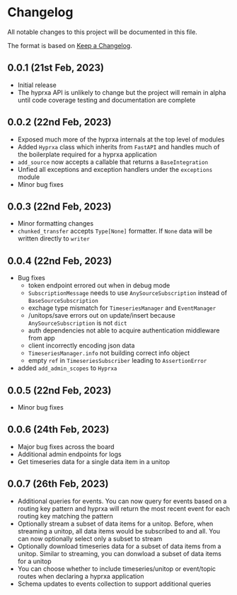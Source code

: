 # Changelog

All notable changes to this project will be documented in this file.

The format is based on [Keep a Changelog](https://keepachangelog.com/en/1.0.0/).

## 0.0.1 (21st Feb, 2023)

- Initial release
- The hyprxa API is unlikely to change but the project will remain in alpha until code coverage testing and documentation are complete

## 0.0.2 (22nd Feb, 2023)

- Exposed much more of the hyprxa internals at the top level of modules
- Added `Hyprxa` class which inherits from `FastAPI` and handles much of the boilerplate required for a hyprxa application
- `add_source` now accepts a callable that returns a `BaseIntegration`
- Unfied all exceptions and exception handlers under the `exceptions` module
- Minor bug fixes

## 0.0.3 (22nd Feb, 2023)

- Minor formatting changes
- `chunked_transfer` accepts `Type[None]` formatter. If `None` data will be written directly to `writer`

## 0.0.4 (22nd Feb, 2023)

- Bug fixes
    - token endpoint errored out when in debug mode
    - `SubscriptionMessage` needs to use `AnySourceSubscription` instead of `BaseSourceSubscription`
    - exchage type mismatch for `TimeseriesManager` and `EventManager`
    - /unitops/save errors out on update/insert because `AnySourceSubscription` is not `dict`
    - auth dependencies not able to acquire authentication middleware from app
    - client incorrectly encoding json data
    - `TimeseriesManager.info` not building correct info object
    - empty `ref` in `TimeseriesSubscriber` leading to `AssertionError`
- added `add_admin_scopes` to `Hyprxa`

## 0.0.5 (22nd Feb, 2023)

- Minor bug fixes

## 0.0.6 (24th Feb, 2023)

- Major bug fixes across the board
- Additional admin endpoints for logs
- Get timeseries data for a single data item in a unitop

## 0.0.7 (26th Feb, 2023)

- Additional queries for events. You can now query for events based on a routing key pattern and hyprxa will return the most recent event for each routing key matching the pattern
- Optionally stream a subset of data items for a unitop. Before, when streaming a unitop, all data items would be subscribed to and all. You can now optionally select only a subset to stream
- Optionally download timeseries data for a subset of data items from a unitop. Similar to streaming, you can donwload a subset of data items for a unitop
- You can choose whether to include timeseries/unitop or event/topic routes when declaring a hyprxa application
- Schema updates to events collection to support additional queries